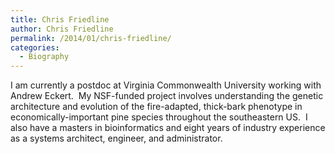 ```yaml
---
title: Chris Friedline
author: Chris Friedline
permalink: /2014/01/chris-friedline/
categories:
  - Biography
---
```

I am currently a postdoc at Virginia Commonwealth University working with Andrew Eckert.  My NSF-funded project involves understanding the genetic architecture and evolution of the fire-adapted, thick-bark phenotype in economically-important pine species throughout the southeastern US.  I also have a masters in bioinformatics and eight years of industry experience as a systems architect, engineer, and administrator.
